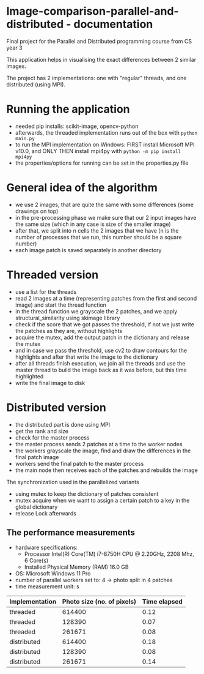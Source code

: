 # Image-comparison-parallel-and-distributed - documentation
Final project for the Parallel and Distributed programming course from CS year 3

This application helps in visualising the exact differences between 2 similar images.

The project has 2 implementations: one with "regular" threads, and one distributed (using MPI).

# Running the application
- needed pip installs: scikit-image, opencv-python
- afterwards, the threaded implementation runs out of the box with <code>python main.py</code>
- to run the MPI implementation on Windows: FIRST install Microsoft MPI v10.0, and ONLY THEN install mpi4py with <code>python -m pip install mpi4py</code>
- the properties/options for running can be set in the properties.py file

# General idea of the algorithm
- we use 2 images, that are quite the same with some differences (some drawings on top)
- in the pre-processing phase we make sure that our 2 input images have the same size (which in any case is size of the smaller image)
- after that, we split into n cells the 2 images that we have (n is the number of processes that we run, this number should be a square number)
- each image patch is saved separately in another directory

# Threaded version
- use a list for the threads
- read 2 images at a time (representing patches from the first and second image) and start the thread function
- in the thread function we grayscale the 2 patches, and we apply structural_similarity using skimage library
- check if the score that we got passes the threshold, if not we just write the patches as they are, without highlights
- acquire the mutex, add the output patch in the dictionary and release the mutex
- and in case we pass the threshold, use cv2 to draw contours for the highlights and after that write the image to the dictionary
- after all threads finish execution, we join all the threads and use the master thread to build the image back as it was before, but this time highlighted
- write the final image to disk

# Distributed version
- the distributed part is done using MPI
- get the rank and size
- check for the master process
- the master process sends 2 patches at a time to the worker nodes
- the workers grayscale the image, find and draw the differences in the final patch image
- workers send the final patch to the master process
- the main node then receives each of the patches and rebuilds the image

The synchronization used in the parallelized variants
- using mutex to keep the dictionary of patches consistent
- mutex acquire when we want to assign a certain patch to a key in the global dictionary
- release Lock afterwards

The performance measurements
-
- hardware specifications: 
   - Processor	Intel(R) Core(TM) i7-8750H CPU @ 2.20GHz, 2208 Mhz, 6 Core(s)
   - Installed Physical Memory (RAM) 16.0 GB
- OS: Microsoft Windows 11 Pro
- number of parallel workers set to: 4  -> photo split in 4 patches
- time measurement unit: s

| Implementation | Photo size (no. of pixels) | Time elapsed |
|----------------|----------------------------|--------------|
| threaded       | 614400                     | 0.12         |
| threaded       | 128390                     | 0.07         |
| threaded       | 261671                     | 0.08         |
| distributed    | 614400                     | 0.18         |
| distributed    | 128390                     | 0.08         |
| distributed    | 261671                     | 0.14         |
